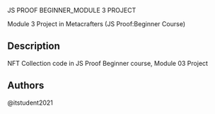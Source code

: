 JS PROOF BEGINNER_MODULE 3 PROJECT

Module 3 Project in Metacrafters (JS Proof:Beginner Course)

## Description

NFT Collection code in JS Proof Beginner course, Module 03 Project


## Authors

@itstudent2021
